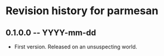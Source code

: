 # Revision history for parmesan

## 0.1.0.0 -- YYYY-mm-dd

* First version. Released on an unsuspecting world.
